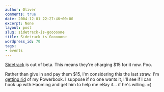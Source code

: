 ```yaml
---
author: Oliver
comments: true
date: 2004-12-01 22:27:46+00:00
excerpt: None
layout: post
slug: sidetrack-is-gooooone
title: Sidetrack is Gooooone
wordpress_id: 70
tags:
- events
---
```


<a href="http://www.ragingmenace.com/software/sidetrack/">Sidetrack</a> is out of beta.  This means they're charging $15 for it now. Poo.

Rather than give in and pay them $15, I'm considering this the last straw.  I'm <a href="http://www.junthin.com/liquid/viewtopic.php?t=1267">getting rid</a> of my Powerbook.  I suppose if no one wants it, I'll see if I can hook up with Haoming and get him to help me eBay it... if he's willing. =)
